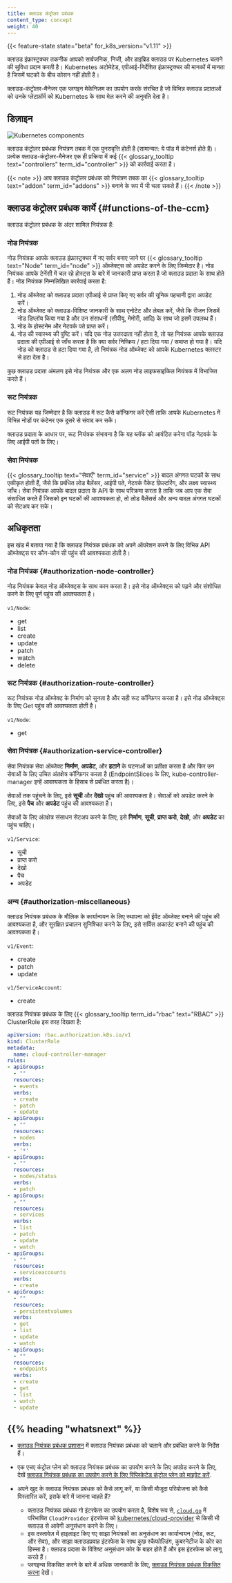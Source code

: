 ```yaml
---
title: क्लाउड कंट्रोलर प्रबंधक
content_type: concept
weight: 40
---
```


<!-- सवारानुमान -->

{{< feature-state state="beta" for_k8s_version="v1.11" >}}


क्लाउड इंफ्रास्ट्रक्चर तकनीक आपको सार्वजनिक, निजी, और हाइब्रिड क्लाउड पर Kubernetes चलाने की सुविधा प्रदान करती है। Kubernetes अटोमेटेड, एपीआई-निर्देशित इंफ्रास्ट्रक्चर की मानकों में मानता है जिसमें घटकों के बीच कोसन नहीं होती है।



क्लाउड-कंट्रोलर-मैनेजर एक प्लगइन मेकेनिज़म का उपयोग करके संरचित है जो विभिन्न क्लाउड प्रदाताओं को उनके प्लेटफ़ॉर्म को Kubernetes के साथ मेल करने की अनुमति देता है।

<!-- शरीर -->

## डिज़ाइन

![Kubernetes components](/images/docs/components-of-kubernetes.svg)

क्लाउड कंट्रोलर प्रबंधक नियंत्रण तबक में एक पुनरावृत्ति होती है (सामान्यत: ये पॉड में कंटेनर्स होते हैं)। प्रत्येक क्लाउड-कंट्रोलर-मैनेजर एक ही प्रक्रिया में कई {{< glossary_tooltip text="controllers" term_id="controller" >}}  को कार्रवाई करता है।

{{< note >}}
आप क्लाउड कंट्रोलर प्रबंधक को नियंत्रण तबक का {{< glossary_tooltip text="addon" term_id="addons" >}} बनाने के रूप में भी चला सकते हैं।
{{< /note >}}

## क्लाउड कंट्रोलर प्रबंधक कार्ये {#functions-of-the-ccm}

क्लाउड कंट्रोलर प्रबंधक के अंदर शामिल नियंत्रक हैं:

### नोड नियंत्रक

नोड नियंत्रक आपके क्लाउड इंफ्रास्ट्रक्चर में नए सर्वर बनाए जाने पर  {{< glossary_tooltip text="Node" term_id="node" >}} ऑब्जेक्ट्स को अपडेट करने के लिए जिम्मेदार है। नोड नियंत्रक आपके टेनेंसी में चल रहे होस्ट्स के बारे में जानकारी प्राप्त करता है जो क्लाउड प्रदाता के साथ होते हैं। नोड नियंत्रक निम्नलिखित कार्रवाई करता है:

1. नोड ऑब्जेक्ट को क्लाउड प्रदाता एपीआई से प्राप्त किए गए सर्वर की यूनिक पहचानी द्वारा अपडेट करें।
2. नोड ऑब्जेक्ट को क्लाउड-विशिष्ट जानकारी के साथ एनोटेट और लेबल करें, जैसे कि रीजन जिसमें नोड डिप्लॉय किया गया है और उन संसाधनों (सीपीयू, मेमोरी, आदि) के साथ जो इसमें उपलब्ध हैं।
3. नोड के होस्टनेम और नेटवर्क पते प्राप्त करें।
4. नोड की स्वास्थ्य की पुष्टि करें। यदि एक नोड उत्तरदाता नहीं होता है, तो यह नियंत्रक आपके क्लाउड प्रदाता की एपीआई से जाँच करता है कि क्या सर्वर निष्क्रिय / हटा दिया गया / समाप्त हो गया है।
   यदि नोड को क्लाउड से हटा दिया गया है, तो नियंत्रक नोड ऑब्जेक्ट को आपके Kubernetes
   क्लस्टर से हटा देता है।

कुछ क्लाउड प्रदाता अंमलण इसे नोड नियंत्रक और एक अलग नोड
लाइफसाइकिल नियंत्रक में विभाजित करते हैं।

### रूट नियंत्रक

रूट नियंत्रक यह जिम्मेदार है कि क्लाउड में रूट कैसे कॉन्फ़िगर करें
ऐसी ताकि आपके Kubernetes में विभिन्न नोडों पर कंटेनर
एक दूसरे से संवाद कर सकें।

क्लाउड प्रदाता के आधार पर, रूट नियंत्रक संभावना है कि यह ब्लॉक को आवंटित करेगा
पॉड नेटवर्क के लिए आईपी पतों के लिए।


### सेवा नियंत्रक

{{< glossary_tooltip text="सेवाएँ" term_id="service" >}} बादल अंगगत घटकों के साथ एकीकृत होती हैं, जैसे कि प्रबंधित लोड बैलेंसर, आईपी पते, नेटवर्क पैकेट फ़िल्टरिंग, और लक्ष्य स्वास्थ्य जाँच। सेवा नियंत्रक आपके
बादल प्रदाता के API के साथ परिक्रमा करता है ताकि जब आप एक सेवा संसाधित करते हैं जिसको इन घटकों की आवश्यकता हो, तो लोड बैलेंसर्स और अन्य बादल अंगगत घटकों को सेटअप कर सके।

## अधिकृतता

इस खंड में बताया गया है कि क्लाउड नियंत्रक प्रबंधक को अपने ऑपरेशन करने के लिए विभिन्न API ऑब्जेक्ट्स पर कौन-कौन सी पहुंच की आवश्यकता होती है।

### नोड नियंत्रक {#authorization-node-controller}

नोड नियंत्रक केवल नोड ऑब्जेक्ट्स के साथ काम करता है। इसे नोड ऑब्जेक्ट्स को पढ़ने और संशोधित करने के लिए पूर्ण पहुंच की आवश्यकता है।

`v1/Node`:

- get
- list
- create
- update
- patch
- watch
- delete
### रूट नियंत्रक {#authorization-route-controller}

रूट नियंत्रक नोड ऑब्जेक्ट के निर्माण को सुनता है और सही रूट कॉन्फ़िगर करता है। इसे नोड ऑब्जेक्ट्स के लिए Get पहुंच की आवश्यकता होती है।

`v1/Node`:

- get

### सेवा नियंत्रक {#authorization-service-controller}

सेवा नियंत्रक सेवा ऑब्जेक्ट **निर्माण**, **अपडेट**, और **हटाने** के घटनाओं का प्रतीक्षा करता है और फिर
उन सेवाओं के लिए उचित अंतक्षेत्र कॉन्फ़िगर करता है (EndpointSlices के लिए,
kube-controller-manager इन्हें आवश्यकता के हिसाब से प्रबंधित करता है)।

सेवाओं तक पहुंचने के लिए, इसे **सूची** और **देखो** पहुंच की आवश्यकता है। सेवाओं को अपडेट करने के लिए, इसे
**पैच** और **अपडेट** पहुंच की आवश्यकता है।

सेवाओं के लिए अंतक्षेत्र संसाधन सेटअप करने के लिए, इसे **निर्माण**, **सूची**, **प्राप्त करो**,
**देखो**, और **अपडेट** का पहुंच चाहिए।

`v1/Service`:

- सूची
- प्राप्त करो
- देखो
- पैच
- अपडेट
### अन्य {#authorization-miscellaneous}

क्लाउड नियंत्रक प्रबंधक के मौलिक के कार्यान्वयन के लिए स्थापना को ईवेंट ऑब्जेक्ट बनाने की पहुंच की आवश्यकता है,
और सुरक्षित प्रचालन सुनिश्चित करने के लिए, इसे सर्विस अकाउंट बनाने की पहुंच की आवश्यकता है।

`v1/Event`:

- create
- patch
- update

`v1/ServiceAccount`:

- create

क्लाउड नियंत्रक प्रबंधक के लिए {{< glossary_tooltip term_id="rbac" text="RBAC" >}} ClusterRole इस तरह दिखता है:

```yaml
apiVersion: rbac.authorization.k8s.io/v1
kind: ClusterRole
metadata:
  name: cloud-controller-manager
rules:
- apiGroups:
  - ""
  resources:
  - events
  verbs:
  - create
  - patch
  - update
- apiGroups:
  - ""
  resources:
  - nodes
  verbs:
  - '*'
- apiGroups:
  - ""
  resources:
  - nodes/status
  verbs:
  - patch
- apiGroups:
  - ""
  resources:
  - services
  verbs:
  - list
  - patch
  - update
  - watch
- apiGroups:
  - ""
  resources:
  - serviceaccounts
  verbs:
  - create
- apiGroups:
  - ""
  resources:
  - persistentvolumes
  verbs:
  - get
  - list
  - update
  - watch
- apiGroups:
  - ""
  resources:
  - endpoints
  verbs:
  - create
  - get
  - list
  - watch
  - update
```
## {{% heading "whatsnext" %}}

* [क्लाउड नियंत्रक प्रबंधक प्रशासन](/docs/tasks/administer-cluster/running-cloud-controller/#cloud-controller-manager)
  में क्लाउड नियंत्रक प्रबंधक को चलाने और प्रबंधित करने के निर्देश हैं।

* एक एचए कंट्रोल प्लेन को क्लाउड नियंत्रक प्रबंधक का उपयोग करने के लिए अपग्रेड करने के लिए, देखें
  [क्लाउड नियंत्रक प्रबंधक का उपयोग करने के लिए रिप्लिकेटेड कंट्रोल प्लेन को माइग्रेट करें](/docs/tasks/administer-cluster/controller-manager-leader-migration/).

* अपने खुद के क्लाउड नियंत्रक प्रबंधक को कैसे लागू करें, या किसी मौजूदा परियोजना को कैसे विस्तारित करें, इसके बारे में जानना चाहते हैं?

  - क्लाउड नियंत्रक प्रबंधक गो इंटरफेस का उपयोग करता है, विशेष रूप से, [`cloud.go`](https://github.com/kubernetes/cloud-provider/blob/release-1.21/cloud.go#L42-L69)
    में परिभाषित `CloudProvider` इंटरफेस को
    [kubernetes/cloud-provider](https://github.com/kubernetes/cloud-provider) से
    किसी भी क्लाउड से आवेगी अनुसंधान करने के लिए।
  - इस दस्तावेज़ में हाइलाइट किए गए साझा नियंत्रकों का अनुसंधान का कार्यान्वयन (नोड, रूट, और सेवा),
    और साझा क्लाउडप्रवाह इंटरफेस के साथ कुछ स्कैफोल्डिंग, कुबरनेटीज के कोर का हिस्सा है।
    क्लाउड प्रदाता के विशिष्ट अनुसंधान कोर के बाहर होते हैं और इस इंटरफेस को
    लागू करते हैं।
  - प्लगइन्स विकसित करने के बारे में अधिक जानकारी के लिए,
    [क्लाउड नियंत्रक प्रबंधक विकसित करना](/docs/tasks/administer-cluster/developing-cloud-controller-manager/) देखें।
